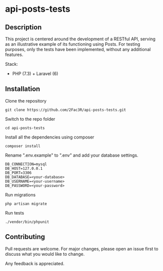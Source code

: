 # api-posts-tests
## Description

This project is centered around the development of a RESTful API, serving as an illustrative example of its functioning using Posts. For testing purposes, only the tests have been implemented, without any additional features.

Stack:

* PHP (7.3) + Laravel (6)

## Installation

Clone the repository

    git clone https://github.com/2Fac3R/api-posts-tests.git

Switch to the repo folder

    cd api-posts-tests

Install all the dependencies using composer

    composer install

Rename ".env.example" to ".env" and add your database settings.
    
    DB_CONNECTION=mysql
    DB_HOST=127.0.0.1
    DB_PORT=3306
    DB_DATABASE=<your-database>
    DB_USERNAME=<your-username>
    DB_PASSWORD=<your-password>

Run migrations

    php artisan migrate

Run tests

    ./vendor/bin/phpunit
  

## Contributing
Pull requests are welcome. For major changes, please open an issue first to discuss what you would like to change.

Any feedback is appreciated.
